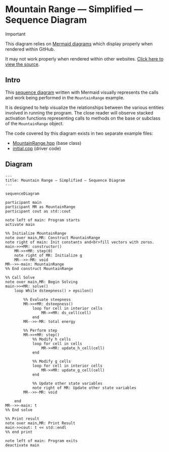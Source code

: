 # Mountain Range — Simplified — Sequence Diagram

> [!IMPORTANT]
> This diagram relies on [Mermaid diagrams](https://mermaid.js.org/) which display properly when rendered within GitHub.
>
> It may not work properly when rendered within other websites. [Click here to view the source](https://github.com/BYUHPC/sci-comp-course-example-cxx/blob/main/docs/MountainRange-sequence-diagram.md).

## Intro

This [sequence diagram](https://mermaid.js.org/syntax/sequenceDiagram.html#sequence-diagrams) written with Mermaid visually represents
the calls and work being performed in the `MountainRange` example.

It is designed to help visualize the relationships between
the various entities involved in running the program. The close reader will observe stacked activation functions representing calls
to methods on the base or subclass of the `MountainRange` object.

The code covered by this diagram exists in two separate example files:
* [MountainRange.hpp](../src/MountainRange.hpp) (base class)
* [initial.cpp](../src/initial.cpp) (driver code)

## Diagram

```mermaid
---
title: Mountain Range — Simplified — Sequence Diagram
---

sequenceDiagram

participant main
participant MR as MountainRange
participant cout as std::cout

note left of main: Program starts
activate main

%% Initialize MountainRange
note over main,MR: Construct MountainRange
note right of main: Init constants and<br>fill vectors with zeros.
main->>+MR: constructor()
    MR->>+MR: step(0)
    note right of MR: Initialize g
    MR-->>-MR: void
MR-->>-main: MountainRange
%% End construct MountainRange

%% Call Solve
note over main,MR: Begin Solving
main->>+MR: solve()
    loop While dsteepness() > epsilon()
        
        %% Evaluate steepness
        MR->>+MR: dsteepness()
            loop for cell in interior cells
                MR->>MR: ds_cell(cell)
            end
        MR-->>-MR: total energy
        
        %% Perform step
        MR->>+MR: step()
            %% Modify h cells
            loop for cell in cells
                MR->>MR: update_h_cell(cell)
            end

            %% Modify g cells
            loop for cell in interior cells
                MR->>MR: update_g_cell(cell)
            end

            %% Update other state variables
            note right of MR: Update other state variables
        MR-->>-MR: void
    
    end
MR-->>-main: t
%% End solve

%% Print result
note over main,MR: Print Result
main->>cout: t << std::endl
%% end print

note left of main: Program exits
deactivate main
```
